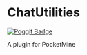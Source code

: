 # ChatUtilities

[![Poggit Badge](https://poggit.pmmp.io/ci.badge/HimbeersaftLP/ChatUtilities/ChatUtilities)](https://poggit.pmmp.io/ci/HimbeersaftLP/ChatUtilities/ChatUtilities)

A plugin for PocketMine
